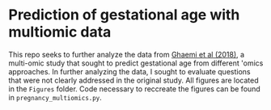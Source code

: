 # Prediction of gestational age with multiomic data

This repo seeks to further analyze the data from [Ghaemi et al (2018)](https://academic.oup.com/bioinformatics/article/35/1/95/5047759), a multi-omic study that sought to predict gestational age from different 'omics approaches. In further analyzing the data, I sought to evaluate questions that were not clearly addressed in the original study. All figures are located in the `Figures` folder. Code necessary to reccreate the figures can be found in `pregnancy_multiomics.py`.
